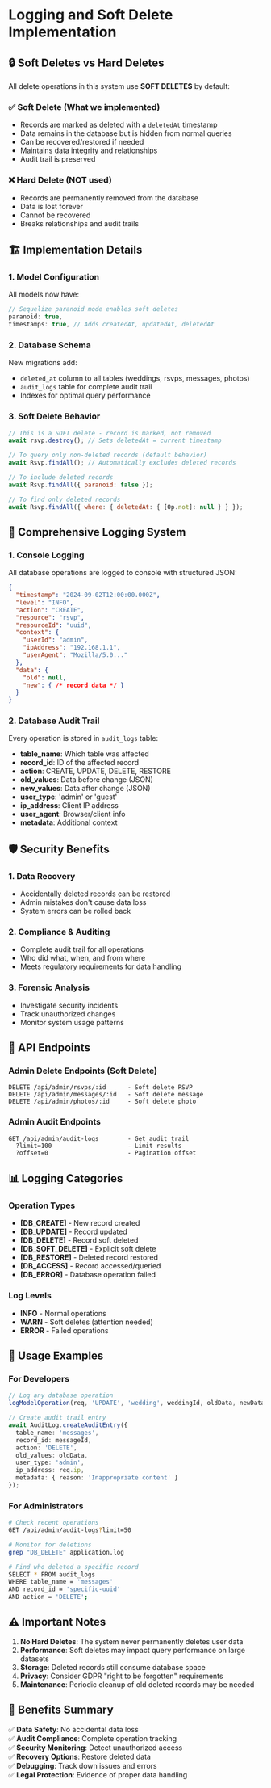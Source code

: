 # Logging and Soft Delete Implementation

## 🔒 **Soft Deletes vs Hard Deletes**

All delete operations in this system use **SOFT DELETES** by default:

### ✅ **Soft Delete** (What we implemented)
- Records are marked as deleted with a `deletedAt` timestamp
- Data remains in the database but is hidden from normal queries
- Can be recovered/restored if needed
- Maintains data integrity and relationships
- Audit trail is preserved

### ❌ **Hard Delete** (NOT used)
- Records are permanently removed from the database
- Data is lost forever
- Cannot be recovered
- Breaks relationships and audit trails

## 🏗️ **Implementation Details**

### 1. **Model Configuration**
All models now have:
```typescript
// Sequelize paranoid mode enables soft deletes
paranoid: true,
timestamps: true, // Adds createdAt, updatedAt, deletedAt
```

### 2. **Database Schema**
New migrations add:
- `deleted_at` column to all tables (weddings, rsvps, messages, photos)
- `audit_logs` table for complete audit trail
- Indexes for optimal query performance

### 3. **Soft Delete Behavior**
```javascript
// This is a SOFT delete - record is marked, not removed
await rsvp.destroy(); // Sets deletedAt = current timestamp

// To query only non-deleted records (default behavior)
await Rsvp.findAll(); // Automatically excludes deleted records

// To include deleted records
await Rsvp.findAll({ paranoid: false });

// To find only deleted records
await Rsvp.findAll({ where: { deletedAt: { [Op.not]: null } } });
```

## 📝 **Comprehensive Logging System**

### 1. **Console Logging**
All database operations are logged to console with structured JSON:
```json
{
  "timestamp": "2024-09-02T12:00:00.000Z",
  "level": "INFO",
  "action": "CREATE",
  "resource": "rsvp",
  "resourceId": "uuid",
  "context": {
    "userId": "admin",
    "ipAddress": "192.168.1.1",
    "userAgent": "Mozilla/5.0..."
  },
  "data": {
    "old": null,
    "new": { /* record data */ }
  }
}
```

### 2. **Database Audit Trail**
Every operation is stored in `audit_logs` table:
- **table_name**: Which table was affected
- **record_id**: ID of the affected record
- **action**: CREATE, UPDATE, DELETE, RESTORE
- **old_values**: Data before change (JSON)
- **new_values**: Data after change (JSON)
- **user_type**: 'admin' or 'guest'
- **ip_address**: Client IP address
- **user_agent**: Browser/client info
- **metadata**: Additional context

## 🛡️ **Security Benefits**

### 1. **Data Recovery**
- Accidentally deleted records can be restored
- Admin mistakes don't cause data loss
- System errors can be rolled back

### 2. **Compliance & Auditing**
- Complete audit trail for all operations
- Who did what, when, and from where
- Meets regulatory requirements for data handling

### 3. **Forensic Analysis**
- Investigate security incidents
- Track unauthorized changes
- Monitor system usage patterns

## 🚀 **API Endpoints**

### Admin Delete Endpoints (Soft Delete)
```
DELETE /api/admin/rsvps/:id      - Soft delete RSVP
DELETE /api/admin/messages/:id   - Soft delete message
DELETE /api/admin/photos/:id     - Soft delete photo
```

### Admin Audit Endpoints
```
GET /api/admin/audit-logs        - Get audit trail
  ?limit=100                     - Limit results
  ?offset=0                      - Pagination offset
```

## 📊 **Logging Categories**

### Operation Types
- **[DB_CREATE]** - New record created
- **[DB_UPDATE]** - Record updated
- **[DB_DELETE]** - Record soft deleted
- **[DB_SOFT_DELETE]** - Explicit soft delete
- **[DB_RESTORE]** - Deleted record restored
- **[DB_ACCESS]** - Record accessed/queried
- **[DB_ERROR]** - Database operation failed

### Log Levels
- **INFO** - Normal operations
- **WARN** - Soft deletes (attention needed)
- **ERROR** - Failed operations

## 🔧 **Usage Examples**

### For Developers
```typescript
// Log any database operation
logModelOperation(req, 'UPDATE', 'wedding', weddingId, oldData, newData);

// Create audit trail entry
await AuditLog.createAuditEntry({
  table_name: 'messages',
  record_id: messageId,
  action: 'DELETE',
  old_values: oldData,
  user_type: 'admin',
  ip_address: req.ip,
  metadata: { reason: 'Inappropriate content' }
});
```

### For Administrators
```bash
# Check recent operations
GET /api/admin/audit-logs?limit=50

# Monitor for deletions
grep "DB_DELETE" application.log

# Find who deleted a specific record
SELECT * FROM audit_logs 
WHERE table_name = 'messages' 
AND record_id = 'specific-uuid' 
AND action = 'DELETE';
```

## ⚠️ **Important Notes**

1. **No Hard Deletes**: The system never permanently deletes user data
2. **Performance**: Soft deletes may impact query performance on large datasets
3. **Storage**: Deleted records still consume database space
4. **Privacy**: Consider GDPR "right to be forgotten" requirements
5. **Maintenance**: Periodic cleanup of old deleted records may be needed

## 🎯 **Benefits Summary**

✅ **Data Safety**: No accidental data loss  
✅ **Audit Compliance**: Complete operation tracking  
✅ **Security Monitoring**: Detect unauthorized access  
✅ **Recovery Options**: Restore deleted data  
✅ **Debugging**: Track down issues and errors  
✅ **Legal Protection**: Evidence of proper data handling